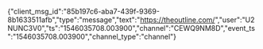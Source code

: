{"client_msg_id":"85b197c6-aba7-439f-9369-8b1633511afb","type":"message","text":"<https://theoutline.com/>","user":"U2NUNC3V0","ts":"1546035708.003900","channel":"CEWQ9NM8D","event_ts":"1546035708.003900","channel_type":"channel"}